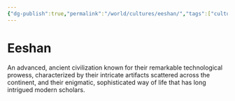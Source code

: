 ```yaml
---
{"dg-publish":true,"permalink":"/world/cultures/eeshan/","tags":["culture"]}
---
```


# Eeshan
An advanced, ancient civilization known for their remarkable technological prowess, characterized by their intricate artifacts scattered across the continent, and their enigmatic, sophisticated way of life that has long intrigued modern scholars.
